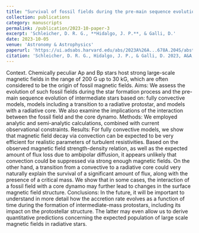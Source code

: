 ```yaml
---
title: "Survival of fossil fields during the pre-main sequence evolution of intermediate-mass stars"
collection: publications
category: manuscripts
permalink: /publication/2023-10-paper-3
excerpt: 'Schleicher, D. R. G., **Hidalgo, J. P.**, & Galli, D.'
date: 2023-10-05
venue: 'Astronomy & Astrophysics'
paperurl: 'https://ui.adsabs.harvard.edu/abs/2023A%26A...678A.204S/abstract'
citation: 'Schleicher, D. R. G., Hidalgo, J. P., & Galli, D. 2023, A&A, 678, A204'
---
```

Context. Chemically peculiar Ap and Bp stars host strong large-scale magnetic fields in the range of 200 G up to 30 kG, which are often considered to be the origin of fossil magnetic fields.
Aims: We assess the evolution of such fossil fields during the star formation process and the pre-main sequence evolution of intermediate stars based on: fully convective models, models including a transition to a radiative protostar, and models with a radiative core. We also examine the implications of the interaction between the fossil field and the core dynamo.
Methods: We employed analytic and semi-analytic calculations, combined with current observational constraints.
Results: For fully convective models, we show that magnetic field decay via convection can be expected to be very efficient for realistic parameters of turbulent resistivities. Based on the observed magnetic field strength-density relation, as well as the expected amount of flux loss due to ambipolar diffusion, it appears unlikely that convection could be suppressed via strong enough magnetic fields. On the other hand, a transition from a convective to a radiative core could very naturally explain the survival of a significant amount of flux, along with the presence of a critical mass. We show that in some cases, the interaction of a fossil field with a core dynamo may further lead to changes in the surface magnetic field structure.
Conclusions: In the future, it will be important to understand in more detail how the accretion rate evolves as a function of time during the formation of intermediate-mass protostars, including its impact on the protostellar structure. The latter may even allow us to derive quantitative predictions concerning the expected population of large scale magnetic fields in radiative stars.
